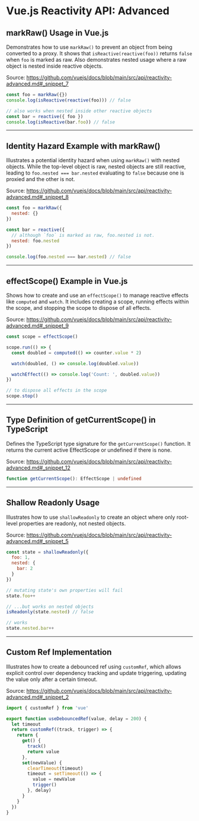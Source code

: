 # Vue.js Reactivity API: Advanced

## markRaw() Usage in Vue.js

Demonstrates how to use `markRaw()` to prevent an object from being converted to a proxy. It shows that `isReactive(reactive(foo))` returns `false` when `foo` is marked as raw. Also demonstrates nested usage where a raw object is nested inside reactive objects.

Source: https://github.com/vuejs/docs/blob/main/src/api/reactivity-advanced.md#_snippet_7

```javascript
const foo = markRaw({})
console.log(isReactive(reactive(foo))) // false

// also works when nested inside other reactive objects
const bar = reactive({ foo })
console.log(isReactive(bar.foo)) // false
```

---

## Identity Hazard Example with markRaw()

Illustrates a potential identity hazard when using `markRaw()` with nested objects. While the top-level object is raw, nested objects are still reactive, leading to `foo.nested === bar.nested` evaluating to `false` because one is proxied and the other is not.

Source: https://github.com/vuejs/docs/blob/main/src/api/reactivity-advanced.md#_snippet_8

```javascript
const foo = markRaw({
  nested: {}
})

const bar = reactive({
  // although `foo` is marked as raw, foo.nested is not.
  nested: foo.nested
})

console.log(foo.nested === bar.nested) // false
```

---

## effectScope() Example in Vue.js

Shows how to create and use an `effectScope()` to manage reactive effects like `computed` and `watch`. It includes creating a scope, running effects within the scope, and stopping the scope to dispose of all effects.

Source: https://github.com/vuejs/docs/blob/main/src/api/reactivity-advanced.md#_snippet_9

```javascript
const scope = effectScope()

scope.run(() => {
  const doubled = computed(() => counter.value * 2)

  watch(doubled, () => console.log(doubled.value))

  watchEffect(() => console.log('Count: ', doubled.value))
})

// to dispose all effects in the scope
scope.stop()
```

---

## Type Definition of getCurrentScope() in TypeScript

Defines the TypeScript type signature for the `getCurrentScope()` function. It returns the current active EffectScope or undefined if there is none.

Source: https://github.com/vuejs/docs/blob/main/src/api/reactivity-advanced.md#_snippet_12

```typescript
function getCurrentScope(): EffectScope | undefined
```

---

## Shallow Readonly Usage

Illustrates how to use `shallowReadonly` to create an object where only root-level properties are readonly, not nested objects.

Source: https://github.com/vuejs/docs/blob/main/src/api/reactivity-advanced.md#_snippet_5

```javascript
const state = shallowReadonly({
  foo: 1,
  nested: {
    bar: 2
  }
})

// mutating state's own properties will fail
state.foo++

// ...but works on nested objects
isReadonly(state.nested) // false

// works
state.nested.bar++
```

---

## Custom Ref Implementation

Illustrates how to create a debounced ref using `customRef`, which allows explicit control over dependency tracking and update triggering, updating the value only after a certain timeout.

Source: https://github.com/vuejs/docs/blob/main/src/api/reactivity-advanced.md#_snippet_2

```javascript
import { customRef } from 'vue'

export function useDebouncedRef(value, delay = 200) {
  let timeout
  return customRef((track, trigger) => {
    return {
      get() {
        track()
        return value
      },
      set(newValue) {
        clearTimeout(timeout)
        timeout = setTimeout(() => {
          value = newValue
          trigger()
        }, delay)
      }
    }
  })
}
```
